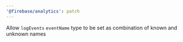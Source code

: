 ```yaml
---
'@firebase/analytics': patch
---
```


Allow `logEvents` `eventName` type to be set as combination of known and unknown names
